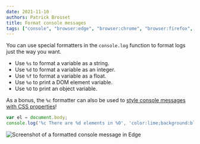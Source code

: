```yaml
---
date: 2021-11-10
authors: Patrick Brosset
title: Format console messages
tags: ["console", "browser:edge", "browser:chrome", "browser:firefox", "browser:safari"]
---
```

You can use special formatters in the `console.log` function to format logs just the way you want.

* Use `%s` to format a variable as a string.
* Use `%d` to format a variable as an integer.
* Use `%f` to format a variable as a float.
* Use `%o` to print a DOM element variable.
* Use `%O` to print an object variable.

As a bonus, the `%c` formatter can also be used to [style console messages with CSS properties](/tips/en/style-console-messages)!

```javascript
var el = document.body;
console.log('%c There are %d elements in %O', 'color:lime;background:black;', el.childElementCount, el);
```

![Screenshot of a formatted console message in Edge](/assets/img/format-console-messages.png)
